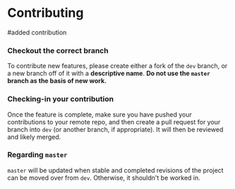 # Contributing
#added contribution
### Checkout the correct branch
To contribute new features, please create either a fork of the `dev` branch, or a new branch off of it with a **descriptive name**.
**Do not use the `master` branch as the basis of new work.**

### Checking-in your contribution
Once the feature is complete, make sure you have pushed your contributions to your remote repo, and then create a pull request for your branch into `dev` (or another branch, if appropriate). It will then be reviewed and likely merged.

### Regarding `master`
`master` will be updated when stable and completed revisions of the project can be moved over from `dev`. Otherwise, it shouldn't be worked in.
